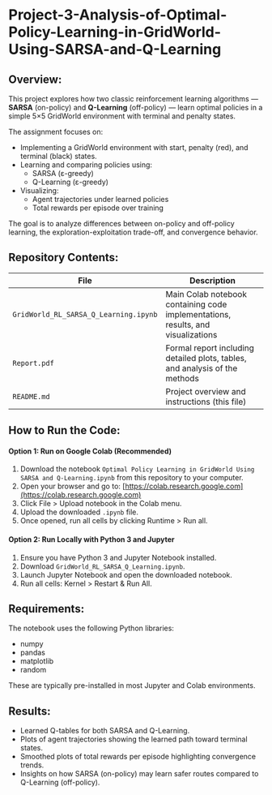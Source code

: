 # Project-3-Analysis-of-Optimal-Policy-Learning-in-GridWorld-Using-SARSA-and-Q-Learning

## Overview:
This project explores how two classic reinforcement learning algorithms — **SARSA** (on-policy) and **Q-Learning** (off-policy) — learn optimal policies in a simple 5×5 GridWorld environment with terminal and penalty states.

The assignment focuses on:
- Implementing a GridWorld environment with start, penalty (red), and terminal (black) states.
- Learning and comparing policies using:
  - SARSA (ε-greedy)
  - Q-Learning (ε-greedy)
- Visualizing:
  - Agent trajectories under learned policies
  - Total rewards per episode over training

The goal is to analyze differences between on-policy and off-policy learning, the exploration-exploitation trade-off, and convergence behavior.


## Repository Contents:
| File                                                        | Description                                                                      |
|-------------------------------------------------------------|----------------------------------------------------------------------------------|
| `GridWorld_RL_SARSA_Q_Learning.ipynb`                       | Main Colab notebook containing code implementations, results, and visualizations |
| `Report.pdf`                                                | Formal report including detailed plots, tables, and analysis of the methods      |
| `README.md`                                                 | Project overview and instructions (this file)                                    |


## How to Run the Code:

#### Option 1: Run on Google Colab (Recommended)
1. Download the notebook `Optimal Policy Learning in GridWorld Using SARSA and Q-Learning.ipynb` from this repository to your computer.
2. Open your browser and go to: [https://colab.research.google.com](https://colab.research.google.com)
3. Click File > Upload notebook in the Colab menu.
4. Upload the downloaded `.ipynb` file.
5. Once opened, run all cells by clicking Runtime > Run all.

#### Option 2: Run Locally with Python 3 and Jupyter
1. Ensure you have Python 3 and Jupyter Notebook installed.
2. Download `GridWorld_RL_SARSA_Q_Learning.ipynb`.
3. Launch Jupyter Notebook and open the downloaded notebook.
4. Run all cells: Kernel > Restart & Run All.

## Requirements:
The notebook uses the following Python libraries:
- numpy
- pandas
- matplotlib
- random
  
These are typically pre-installed in most Jupyter and Colab environments.

## Results:
- Learned Q-tables for both SARSA and Q-Learning.
- Plots of agent trajectories showing the learned path toward terminal states.
- Smoothed plots of total rewards per episode highlighting convergence trends.
- Insights on how SARSA (on-policy) may learn safer routes compared to Q-Learning (off-policy).
